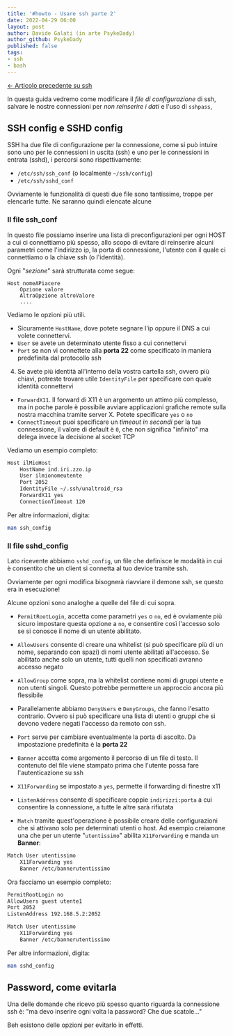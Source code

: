 ```yaml
---
title: '#howto - Usare ssh parte 2' 
date: 2022-04-29 06:00
layout: post 
author: Davide Galati (in arte PsykeDady)
author_github: PsykeDady 
published: false
tags: 
- ssh 
- bash
---
```


[&larr; Articolo precedente su ssh](https://linuxhub.it/articles/howto-usare-ssh)  



In questa guida vedremo come modificare il *file di configurazione* di ssh, salvare le nostre connessioni per *non reinserire i dati* e l'uso di `sshpass`,



## SSH config e SSHD config

SSH ha due file di configurazione per la connessione, come si può intuire sono uno per le connessioni in uscita (ssh) e uno per le connessioni in entrata (sshd), i percorsi sono rispettivamente: 

- `/etc/ssh/ssh_conf` (o localmente `~/ssh/config`)
- `/etc/ssh/sshd_conf`



Ovviamente le funzionalità di questi due file sono tantissime, troppe per elencarle tutte. Ne saranno quindi elencate alcune 



### Il file ssh_conf

In questo file possiamo inserire una lista di preconfigurazioni per ogni HOST a cui ci connettiamo più spesso, allo scopo di evitare di reinserire alcuni parametri come l'indirizzo ip, la porta di connessione, l'utente con il quale ci connettiamo o la chiave ssh (o l'identità).

Ogni "*sezione*" sarà strutturata come segue: 
```
Host nomeAPiacere
	Opzione valore
	AltraOpzione altroValore
	....
```



Vediamo le opzioni più utili. 

- Sicuramente `HostName`, dove potete segnare l'ip oppure il DNS a cui volete connettervi. 
- `User` se avete un determinato utente fisso a cui connettervi
- `Port` se non vi connettete alla **porta 22** come specificato in maniera predefinita dal protocollo ssh
4. Se avete più identità all'interno della vostra cartella ssh, ovvero più chiavi, potreste trovare utile `IdentityFile` per specificare con quale identità connettervi
- `ForwardX11`. Il forward di X11 è un argomento un attimo più complesso, ma in poche parole è possibile avviare applicazioni grafiche remote sulla nostra macchina tramite server X. Potete specificare `yes` o `no`
- `ConnectTimeout` puoi specificare un *timeout in secondi* per la tua connessione, il valore di default è `0`, che non significa "infinito" ma delega invece la decisione al socket TCP  



Vediamo un esempio completo:

```bash
Host ilMioHost
	HostName ind.iri.zzo.ip
    User ilmionomeutente
    Port 2052
    IdentityFile ~/.ssh/unaltroid_rsa
    ForwardX11 yes
    ConnectionTimeout 120
```



Per altre informazioni, digita: 
```bash
man ssh_config
```



### Il file sshd_config

Lato ricevente abbiamo `sshd_config`, un file che definisce le modalità in cui è consentito che un client si connetta al tuo device tramite ssh. 

Ovviamente per ogni modifica bisognerà riavviare il demone ssh, se questo era in esecuzione!



Alcune opzioni sono analoghe a quelle del file di cui sopra.

- `PermitRootLogin`, accetta come parametri `yes` o `no`, ed è ovviamente più sicuro impostare questa opzione a `no`, e consentire così l'accesso solo se si conosce il nome di un utente abilitato.
- `AllowUsers` consente di creare una whitelist (si può specificare più di un nome, separando con spazi) di nomi utente abilitati all'accesso. Se abilitato anche solo un utente, tutti quelli non specificati avranno accesso negato
- `AllowGroup` come sopra, ma la whitelist contiene nomi di gruppi utente e non utenti singoli. Questo potrebbe permettere un approccio ancora più flessibile
- Parallelamente abbiamo `DenyUsers` e `DenyGroups`, che fanno l'esatto contrario. Ovvero si può specificare una lista di utenti o gruppi che si devono vedere negati l'accesso da remoto con ssh.
- `Port` serve per cambiare eventualmente la porta di ascolto. Da impostazione predefinita è la **porta 22**
- `Banner` accetta come argomento il percorso di un file di testo. Il contenuto del file viene stampato prima che l'utente possa fare l'autenticazione su ssh
- `X11Forwarding` se impostato a `yes`, permette il forwarding di finestre x11

- `ListenAddress` consente di specificare coppie `indirizzi:porta` a cui consentire la connessione, a tutte le altre sarà rifiutata
- `Match` tramite quest'operazione è possibile creare delle configurazioni che si attivano solo per determinati utenti o host. Ad esempio creiamone una che per un utente "`utentissimo`" abilita `X11Forwarding` e manda un **Banner**: 

```bash
Match User utentissimo
	X11Forwarding yes
	Banner /etc/bannerutentissimo
```

 

Ora facciamo un esempio completo: 
```bash
PermitRootLogin no
AllowUsers guest utente1
Port 2052
ListenAddress 192.168.5.2:2052

Match User utentissimo
	X11Forwarding yes
	Banner /etc/bannerutentissimo
```



Per altre informazioni, digita: 
```bash
man sshd_config
```



## Password, come evitarla

Una delle domande che ricevo più spesso quanto riguarda la connessione ssh è: "ma devo inserire ogni volta la password? Che due scatole..."

Beh esistono delle opzioni per evitarlo in effetti. 
